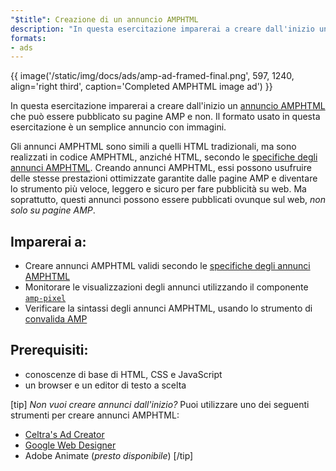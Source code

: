 ```yaml
---
"$title": Creazione di un annuncio AMPHTML
description: "In questa esercitazione imparerai a creare dall'inizio un annuncio AMPHTML che può essere pubblicato su pagine AMP e non."
formats:
- ads
---
```


{{ image('/static/img/docs/ads/amp-ad-framed-final.png', 597, 1240, align='right third', caption='Completed AMPHTML image ad') }}

In questa esercitazione imparerai a creare dall'inizio un [annuncio AMPHTML](../../../../documentation/guides-and-tutorials/learn/intro-to-amphtml-ads.md) che può essere pubblicato su pagine AMP e non. Il formato usato in questa esercitazione è un semplice annuncio con immagini.

Gli annunci AMPHTML sono simili a quelli HTML tradizionali, ma sono realizzati in codice AMPHTML, anziché HTML, secondo le [specifiche degli annunci AMPHTML](../../../../documentation/guides-and-tutorials/learn/a4a_spec.md). Creando annunci AMPHTML, essi possono usufruire delle stesse prestazioni ottimizzate garantite dalle pagine AMP e diventare lo strumento più veloce, leggero e sicuro per fare pubblicità su web. Ma soprattutto, questi annunci possono essere pubblicati ovunque sul web, *non solo su pagine AMP*.

## Imparerai a:

- Creare annunci AMPHTML validi secondo le [specifiche degli annunci AMPHTML](../../../../documentation/guides-and-tutorials/learn/a4a_spec.md)
- Monitorare le visualizzazioni degli annunci utilizzando il componente [`amp-pixel`](../../../../documentation/components/reference/amp-pixel.md)
- Verificare la sintassi degli annunci AMPHTML, usando lo strumento di [convalida AMP](https://validator.ampproject.org/#htmlFormat=AMP4ADS)

## Prerequisiti:

- conoscenze di base di HTML, CSS e JavaScript
- un browser e un editor di testo a scelta

[tip] *Non vuoi creare annunci dall'inizio?* Puoi utilizzare uno dei seguenti strumenti per creare annunci AMPHTML:

- [Celtra's Ad Creator](http://www.prnewswire.com/news-releases/celtra-partners-with-the-amp-project-showcases-amp-ad-creation-at-google-io-event-300459514.html)
- [Google Web Designer](https://support.google.com/webdesigner/answer/7529856)
- Adobe Animate (*presto disponibile*) [/tip]
